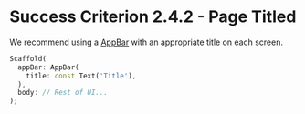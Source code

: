 # Success Criterion 2.4.2 - Page Titled

We recommend using a [AppBar](https://api.flutter.dev/flutter/material/AppBar-class.html) with an appropriate title on each screen. 

```dart
Scaffold(
  appBar: AppBar(
    title: const Text('Title'),
  ),
  body: // Rest of UI...
);
```